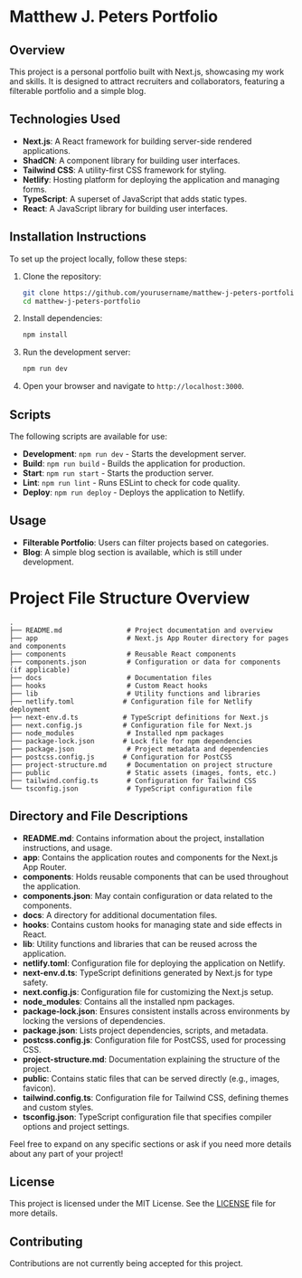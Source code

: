 # Matthew J. Peters Portfolio

## Overview
This project is a personal portfolio built with Next.js, showcasing my work and skills. It is designed to attract recruiters and collaborators, featuring a filterable portfolio and a simple blog.

## Technologies Used
- **Next.js**: A React framework for building server-side rendered applications.
- **ShadCN**: A component library for building user interfaces.
- **Tailwind CSS**: A utility-first CSS framework for styling.
- **Netlify**: Hosting platform for deploying the application and managing forms.
- **TypeScript**: A superset of JavaScript that adds static types.
- **React**: A JavaScript library for building user interfaces.

## Installation Instructions
To set up the project locally, follow these steps:

1. Clone the repository:
   ```bash
   git clone https://github.com/yourusername/matthew-j-peters-portfolio.git
   cd matthew-j-peters-portfolio
   ```

2. Install dependencies:
   ```bash
   npm install
   ```

3. Run the development server:
   ```bash
   npm run dev
   ```

4. Open your browser and navigate to `http://localhost:3000`.

## Scripts
The following scripts are available for use:

- **Development**: `npm run dev` - Starts the development server.
- **Build**: `npm run build` - Builds the application for production.
- **Start**: `npm run start` - Starts the production server.
- **Lint**: `npm run lint` - Runs ESLint to check for code quality.
- **Deploy**: `npm run deploy` - Deploys the application to Netlify.

## Usage
- **Filterable Portfolio**: Users can filter projects based on categories.
- **Blog**: A simple blog section is available, which is still under development.

# Project File Structure Overview

```
.
├── README.md                # Project documentation and overview
├── app                      # Next.js App Router directory for pages and components
├── components               # Reusable React components
├── components.json          # Configuration or data for components (if applicable)
├── docs                     # Documentation files
├── hooks                    # Custom React hooks
├── lib                      # Utility functions and libraries
├── netlify.toml            # Configuration file for Netlify deployment
├── next-env.d.ts           # TypeScript definitions for Next.js
├── next.config.js          # Configuration file for Next.js
├── node_modules             # Installed npm packages
├── package-lock.json       # Lock file for npm dependencies
├── package.json             # Project metadata and dependencies
├── postcss.config.js       # Configuration for PostCSS
├── project-structure.md     # Documentation on project structure
├── public                   # Static assets (images, fonts, etc.)
├── tailwind.config.ts       # Configuration for Tailwind CSS
└── tsconfig.json            # TypeScript configuration file
```

## Directory and File Descriptions

- **README.md**: Contains information about the project, installation instructions, and usage.
- **app**: Contains the application routes and components for the Next.js App Router.
- **components**: Holds reusable components that can be used throughout the application.
- **components.json**: May contain configuration or data related to the components.
- **docs**: A directory for additional documentation files.
- **hooks**: Contains custom hooks for managing state and side effects in React.
- **lib**: Utility functions and libraries that can be reused across the application.
- **netlify.toml**: Configuration file for deploying the application on Netlify.
- **next-env.d.ts**: TypeScript definitions generated by Next.js for type safety.
- **next.config.js**: Configuration file for customizing the Next.js setup.
- **node_modules**: Contains all the installed npm packages.
- **package-lock.json**: Ensures consistent installs across environments by locking the versions of dependencies.
- **package.json**: Lists project dependencies, scripts, and metadata.
- **postcss.config.js**: Configuration file for PostCSS, used for processing CSS.
- **project-structure.md**: Documentation explaining the structure of the project.
- **public**: Contains static files that can be served directly (e.g., images, favicon).
- **tailwind.config.ts**: Configuration file for Tailwind CSS, defining themes and custom styles.
- **tsconfig.json**: TypeScript configuration file that specifies compiler options and project settings.

Feel free to expand on any specific sections or ask if you need more details about any part of your project!

## License
This project is licensed under the MIT License. See the [LICENSE](LICENSE) file for more details.

## Contributing
Contributions are not currently being accepted for this project.